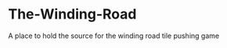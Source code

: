 The-Winding-Road
================

A place to hold the source for the winding road tile pushing game
